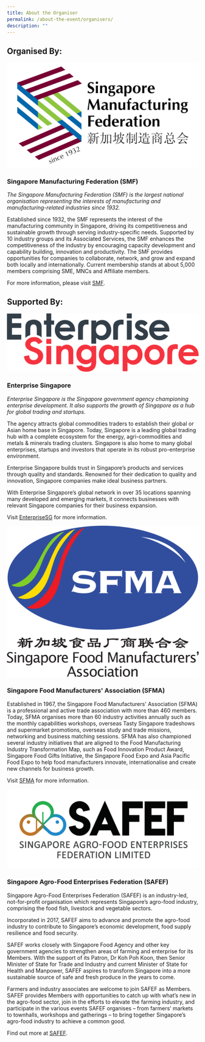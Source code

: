 ```yaml
---
title: About the Organiser
permalink: /about-the-event/organisers/
description: ""
---
```

## Organised By:
![](/images/SMF-Logo_New-Version-transparent.png)
### Singapore Manufacturing Federation (SMF)

*The Singapore Manufacturing Federation (SMF) is the largest national organisation representing the interests of manufacturing and manufacturing-related industries since 1932.*

Established since 1932, the SMF represents the interest of the manufacturing community in Singapore, driving its competitiveness and sustainable growth through serving industry-specific needs. Supported by 10 industry groups and its Associated Services, the SMF enhances the competitiveness of the industry by encouraging capacity development and capability building, innovation and productivity. The SMF provides opportunities for companies to collaborate, network, and grow and expand both locally
and internationally. Current membership stands at about 5,000 members comprising SME, MNCs and Affiliate members.

For more information, please visit [SMF](https://www.smfederation.org.sg/). 

## Supported By:

![](/images/ESG-Logo-Pantone.png)

### Enterprise Singapore

*Enterprise Singapore is the Singapore government agency championing enterprise development. It also supports the growth of Singapore as a hub for global trading and startups.*

The agency attracts global commodities traders to establish their global or Asian home base in Singapore. Today, Singapore is a leading global trading hub with a complete ecosystem for the energy, agri-commodities and metals & minerals trading clusters. Singapore is also home to many global enterprises, startups and investors that operate in its robust pro-enterprise environment.

Enterprise Singapore builds trust in Singapore’s products and services through quality and standards. Renowned for their dedication to quality and innovation, Singapore companies make ideal business partners.

With Enterprise Singapore’s global network in over 35 locations spanning many developed and emerging markets, it connects businesses with relevant Singapore companies for their business expansion.

Visit [EnterpriseSG](https://www.enterprisesg.gov.sg/) for more information.

![](/images/New%20SFMA%20Logo.jpg)

### Singapore Food Manufacturers' Association (SFMA)

Established in 1967, the Singapore Food Manufacturers' Association (SFMA) is a professional and active trade association with more than 460 members. Today, SFMA organises more than 60 industry activities annually such as the monthly capabilities workshops, overseas Tasty Singapore tradeshows and supermarket promotions, overseas study and trade missions, networking and business matching sessions. SFMA has also championed several industry initiatives that are aligned to the Food Manufacturing Industry Transformation Map, such as Food
Innovation Product Award, Singapore Food Gifts Initiative, the Singapore Food Expo and Asia Pacific Food Expo to help food manufacturers innovate, internationalise and create new channels for business growth.

Visit [SFMA](http://www.sfma.org.sg/) for more information.

![](/images/SAFEF%20logo.png)

### Singapore Agro-Food Enterprises Federation (SAFEF)

Singapore Agro-Food Enterprises Federation (SAFEF) is an industry-led, not-for-profit organisation which represents Singapore’s agro-food industry, comprising the food fish, livestock and vegetable sectors.

Incorporated in 2017, SAFEF aims to advance and promote the agro-food industry to contribute to Singapore’s economic development, food supply resilience and food security.

SAFEF works closely with Singapore Food Agency and other key government agencies to strengthen areas of farming and enterprise for its Members. With the support of its Patron, Dr Koh Poh Koon, then Senior Minister of State for Trade and Industry and current Minister of State for Health and Manpower, SAFEF aspires to transform Singapore into a more sustainable source of safe and fresh produce in the years to come.

Farmers and industry associates are welcome to join SAFEF as Members. SAFEF provides Members with opportunities to catch up with what’s new in the agro-food sector, join in the efforts to elevate the
farming industry, and participate in the various events SAFEF organises – from farmers’ markets to townhalls, workshops and gatherings – to bring together Singapore’s agro-food industry to achieve a
common good.

Find out more at [SAFEF](https://safef.org.sg/).